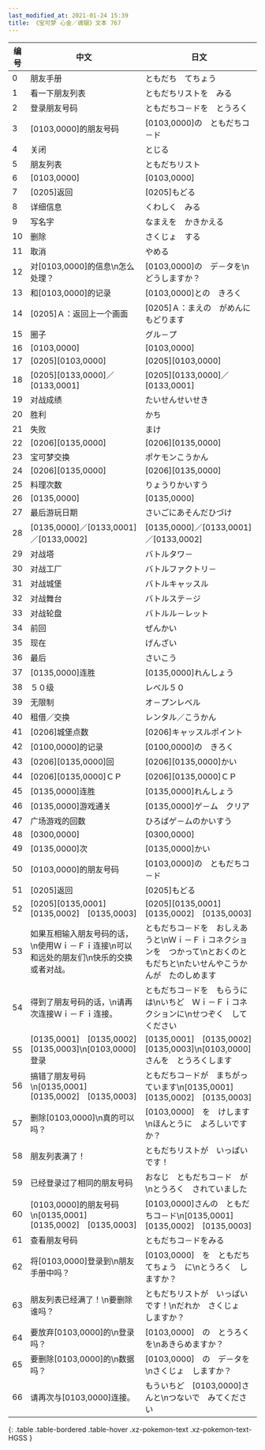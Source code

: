 ```yaml
---
last_modified_at: 2021-01-24 15:39
title: 《宝可梦 心金／魂银》文本 767
---
```

| 编号 | 中文 | 日文 |
| ---- | ---- | ---- |
| 0 | 朋友手册 | ともだち　てちょう |
| 1 | 看一下朋友列表 | ともだちリストを　みる |
| 2 | 登录朋友号码 | ともだちコ－ドを　とうろく |
| 3 | [0103,0000]的朋友号码 | [0103,0000]の　ともだちコ－ド |
| 4 | 关闭 | とじる |
| 5 | 朋友列表 | ともだちリスト |
| 6 | [0103,0000] | [0103,0000] |
| 7 | [0205]返回 | [0205]もどる |
| 8 | 详细信息 | くわしく　みる |
| 9 | 写名字 | なまえを　かきかえる |
| 10 | 删除 | さくじょ　する |
| 11 | 取消 | やめる |
| 12 | 对[0103,0000]的信息\n怎么处理？ | [0103,0000]の　デ－タを\nどうしますか？ |
| 13 | 和[0103,0000]的记录 | [0103,0000]との　きろく |
| 14 | [0205]Ａ：返回上一个画面 | [0205]Ａ：まえの　がめんに　もどります |
| 15 | 圈子 | グル－プ |
| 16 | [0103,0000] | [0103,0000] |
| 17 | [0205][0103,0000] | [0205][0103,0000] |
| 18 | [0205][0133,0000]／[0133,0001] | [0205][0133,0000]／[0133,0001] |
| 19 | 对战成绩 | たいせんせいせき |
| 20 | 胜利 | かち |
| 21 | 失败 | まけ |
| 22 | [0206][0135,0000] | [0206][0135,0000] |
| 23 | 宝可梦交换 | ポケモンこうかん |
| 24 | [0206][0135,0000] | [0206][0135,0000] |
| 25 | 料理次数 | りょうりかいすう |
| 26 | [0135,0000] | [0135,0000] |
| 27 | 最后游玩日期 | さいごにあそんだひづけ |
| 28 | [0135,0000]／[0133,0001]／[0133,0002] | [0135,0000]／[0133,0001]／[0133,0002] |
| 29 | 对战塔 | バトルタワ－ |
| 30 | 对战工厂 | バトルファクトリ－ |
| 31 | 对战城堡 | バトルキャッスル |
| 32 | 对战舞台 | バトルステ－ジ |
| 33 | 对战轮盘 | バトルル－レット |
| 34 | 前回 | ぜんかい |
| 35 | 现在 | げんざい |
| 36 | 最后 | さいこう |
| 37 | [0135,0000]连胜 | [0135,0000]れんしょう |
| 38 | ５０级 | レベル５０ |
| 39 | 无限制 | オ－プンレベル |
| 40 | 租借／交换 | レンタル／こうかん |
| 41 | [0206]城堡点数 | [0206]キャッスルポイント |
| 42 | [0100,0000]的记录 | [0100,0000]の　きろく |
| 43 | [0206][0135,0000]回 | [0206][0135,0000]かい |
| 44 | [0206][0135,0000]ＣＰ | [0206][0135,0000]ＣＰ |
| 45 | [0135,0000]连胜 | [0135,0000]れんしょう |
| 46 | [0135,0000]游戏通关 | [0135,0000]ゲ－ム　クリア |
| 47 | 广场游戏的回数 | ひろばゲ－ムのかいすう |
| 48 | [0300,0000] | [0300,0000] |
| 49 | [0135,0000]次 | [0135,0000]かい |
| 50 | [0103,0000]的朋友号码 | [0103,0000]の　ともだちコ－ド |
| 51 | [0205]返回 | [0205]もどる |
| 52 | [0205][0135,0001]　[0135,0002]　[0135,0003] | [0205][0135,0001]　[0135,0002]　[0135,0003] |
| 53 | 如果互相输入朋友号码的话，\n使用Ｗｉ－Ｆｉ连接\n可以和远处的朋友们\n快乐的交换或者对战。 | ともだちコ－ドを　おしえあうと\nＷｉ－Ｆｉコネクションを　つかって\nとおくのともだちと\nたいせんやこうかんが　たのしめます |
| 54 | 得到了朋友号码的话，\n请再次连接Ｗｉ－Ｆｉ连接。 | ともだちコ－ドを　もらうには\nいちど　Ｗｉ－Ｆｉコネクションに\nせつぞく　してください |
| 55 | [0135,0001]　[0135,0002]　[0135,0003]\n[0103,0000]登录 | [0135,0001]　[0135,0002]　[0135,0003]\n[0103,0000]さんを　とうろくします |
| 56 | 搞错了朋友号码\n[0135,0001]　[0135,0002]　[0135,0003] | ともだちコ－ドが　まちがっています\n[0135,0001]　[0135,0002]　[0135,0003] |
| 57 | 删除[0103,0000]\n真的可以吗？ | [0103,0000]　を　けします\nほんとうに　よろしいですか？ |
| 58 | 朋友列表满了！ | ともだちリストが　いっぱい　です！ |
| 59 | 已经登录过了相同的朋友号码 | おなじ　ともだちコ－ド　が\nとうろく　されていました |
| 60 | [0103,0000]的朋友号码\n[0135,0001]　[0135,0002]　[0135,0003] | [0103,0000]さんの　ともだちコ－ド\n[0135,0001]　[0135,0002]　[0135,0003] |
| 61 | 查看朋友号码 | ともだちコ－ドをみる |
| 62 | 将[0103,0000]登录到\n朋友手册中吗？ | [0103,0000]　を　ともだちてちょう　に\nとうろく　しますか？ |
| 63 | 朋友列表已经满了！\n要删除谁吗？ | ともだちリストが　いっぱい　です！\nだれか　さくじょ　しますか？ |
| 64 | 要放弃[0103,0000]的\n登录吗？ | [0103,0000]　の　とうろく　を\nあきらめますか？ |
| 65 | 要删除[0103,0000]的\n数据吗？ | [0103,0000]　の　デ－タを\nさくじょ　しますか？ |
| 66 | 请再次与[0103,0000]连接。 | もういちど　[0103,0000]さんと\nつないで　みてください |
{: .table .table-bordered .table-hover .xz-pokemon-text .xz-pokemon-text-HGSS }